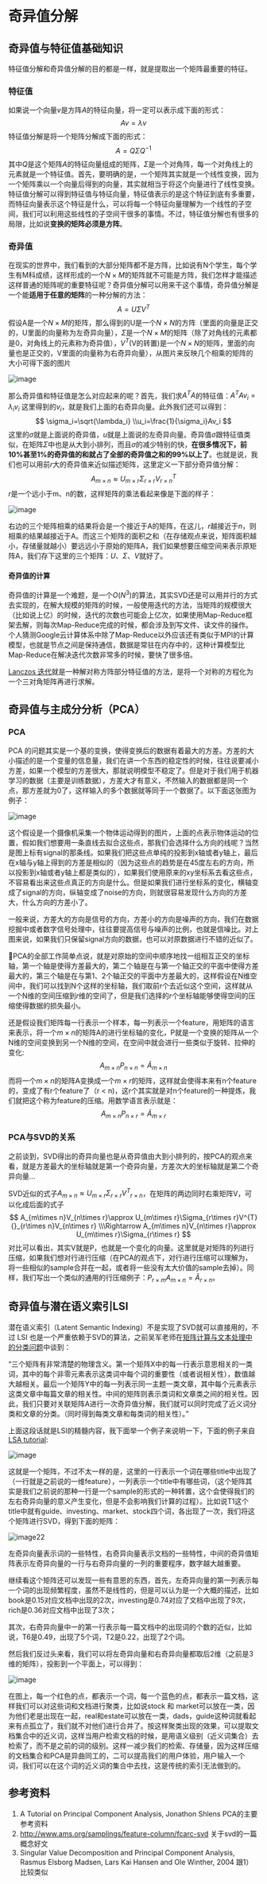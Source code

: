 # 奇异值分解

## 奇异值与特征值基础知识

特征值分解和奇异值分解的目的都是一样，就是提取出一个矩阵最重要的特征。

### 特征值

如果说一个向量$v$是方阵$A$的特征向量，将一定可以表示成下面的形式：
$$
Av=\lambda v
$$
特征值分解是将一个矩阵分解成下面的形式：
$$
A=Q\Sigma Q^{-1}
$$
其中$Q$是这个矩阵$A$的特征向量组成的矩阵，$\Sigma$是一个对角阵，每一个对角线上的元素就是一个特征值。首先，要明确的是，一个矩阵其实就是一个线性变换，因为一个矩阵乘以一个向量后得到的向量，其实就相当于将这个向量进行了线性变换。特征值分解可以得到特征值与特征向量，特征值表示的是这个特征到底有多重要，而特征向量表示这个特征是什么，可以将每一个特征向量理解为一个线性的子空间，我们可以利用这些线性的子空间干很多的事情。不过，特征值分解也有很多的局限，比如说**变换的矩阵必须是方阵**。

### 奇异值

在现实的世界中，我们看到的大部分矩阵都不是方阵，比如说有N个学生，每个学生有M科成绩，这样形成的一个$N \times M$的矩阵就不可能是方阵，我们怎样才能描述这样普通的矩阵呢的重要特征呢？奇异值分解可以用来干这个事情，奇异值分解是一个能**适用于任意的矩阵**的一种分解的方法：
$$
A=U\Sigma V^T
$$
假设A是一个$N \times M$的矩阵，那么得到的U是一个$N \times N$的方阵（里面的向量是正交的，U里面的向量称为左奇异向量），$\Sigma$是一个$N \times M$的矩阵（除了对角线的元素都是0，对角线上的元素称为奇异值），$V^T$(V的转置)是一个$N \times N$的矩阵，里面的向量也是正交的，V里面的向量称为右奇异向量），从图片来反映几个相乘的矩阵的大小可得下面的图片

![image](/images/201101192226342650.png)

那么奇异值和特征值是怎么对应起来的呢？首先，我们求$A^TA$的特征值：$A^TAv_i=\lambda_iv_i$ 
这里得到的$v_i$，就是我们上面的右奇异向量。此外我们还可以得到：
$$
\sigma_i=\sqrt{\lambda_i}
\\u_i=\frac{1}{\sigma_i}Av_i
$$
这里的$σ$就是上面说的奇异值，$u$就是上面说的左奇异向量。奇异值$σ$跟特征值类似，在矩阵$\Sigma$中也是从大到小排列，而且$σ$的减少特别的快，**在很多情况下，前10%甚至1%的奇异值的和就占了全部的奇异值之和的99%以上了**。也就是说，我们也可以用前$r$大的奇异值来近似描述矩阵，这里定义一下部分奇异值分解：
$$
A_{m\times n}\approx U_{m\times r}\Sigma_{r\times r}V_{r \times n}^T
$$
$r$是一个远小于m、n的数，这样矩阵的乘法看起来像是下面的样子： 

![image](/images/201101192226356370.png)

右边的三个矩阵相乘的结果将会是一个接近于A的矩阵，在这儿，$r$越接近于$n$，则相乘的结果越接近于A。而这三个矩阵的面积之和（在存储观点来说，矩阵面积越小，存储量就越小）要远远小于原始的矩阵A，我们如果想要压缩空间来表示原矩阵A，我们存下这里的三个矩阵：$U、\Sigma、V$就好了。

#### 奇异值的计算

奇异值的计算是一个难题，是一个$O(N^3)$的算法，其实SVD还是可以用并行的方式去实现的，在解大规模的矩阵的时候，一般使用迭代的方法，当矩阵的规模很大（比如说上亿）的时候，迭代的次数也可能会上亿次，如果使用Map-Reduce框架去解，则每次Map-Reduce完成的时候，都会涉及到写文件、读文件的操作。个人猜测Google云计算体系中除了Map-Reduce以外应该还有类似于MPI的计算模型，也就是节点之间是保持通信，数据是常驻在内存中的，这种计算模型比Map-Reduce在解决迭代次数非常多的时候，要快了很多倍。

[Lanczos 迭代](http://en.wikipedia.org/wiki/Lanczos_algorithm)就是一种解对称方阵部分特征值的方法，是将一个对称的方程化为一个三对角矩阵再进行求解。

## 奇异值与主成分分析（PCA）

### PCA

PCA 的问题其实是一个基的变换，使得变换后的数据有着最大的方差。方差的大小描述的是一个变量的信息量，我们在讲一个东西的稳定性的时候，往往说要减小方差，如果一个模型的方差很大，那就说明模型不稳定了。但是对于我们用于机器学习的数据（主要是训练数据），方差大才有意义，不然输入的数据都是同一个点，那方差就为0了，这样输入的多个数据就等同于一个数据了。以下面这张图为例子：

![image](/images/201101192226357275.png)

这个假设是一个摄像机采集一个物体运动得到的图片，上面的点表示物体运动的位置，假如我们想要用一条直线去拟合这些点，那我们会选择什么方向的线呢？当然是图上标有signal的那条线。如果我们把这些点单纯的投影到x轴或者y轴上，最后在x轴与y轴上得到的方差是相似的（因为这些点的趋势是在45度左右的方向，所以投影到x轴或者y轴上都是类似的），如果我们使用原来的xy坐标系去看这些点，不容易看出来这些点真正的方向是什么。但是如果我们进行坐标系的变化，横轴变成了signal的方向，纵轴变成了noise的方向，则就很容易发现什么方向的方差大，什么方向的方差小了。

一般来说，方差大的方向是信号的方向，方差小的方向是噪声的方向，我们在数据挖掘中或者数字信号处理中，往往要提高信号与噪声的比例，也就是信噪比。对上图来说，如果我们只保留signal方向的数据，也可以对原数据进行不错的近似了。

🌠PCA的全部工作简单点说，就是对原始的空间中顺序地找一组相互正交的坐标轴，第一个轴是使得方差最大的，第二个轴是在与第一个轴正交的平面中使得方差最大的，第三个轴是在与第1、2个轴正交的平面中方差最大的，这样假设在N维空间中，我们可以找到N个这样的坐标轴，我们取前r个去近似这个空间，这样就从一个N维的空间压缩到$r$维的空间了，但是我们选择的$r$个坐标轴能够使得空间的压缩使得数据的损失最小。

还是假设我们矩阵每一行表示一个样本，每一列表示一个feature，用矩阵的语言来表示，将一个$m \times n$的矩阵A的进行坐标轴的变化，P就是一个变换的矩阵从一个N维的空间变换到另一个N维的空间，在空间中就会进行一些类似于旋转、拉伸的变化:
$$
A_{m\times n}P_{n\times n}=\widetilde{A}_{m\times n}
$$
而将一个$m \times n$的矩阵A变换成一个$m \times r$的矩阵，这样就会使得本来有n个feature的，变成了有r个feature了（r < n)，这r个其实就是对n个feature的一种提炼，我们就把这个称为feature的压缩。用数学语言表示就是：
$$
A_{m\times n}P_{n\times r}=\widetilde{A}_{m\times r}
$$

### PCA与SVD的关系

之前谈到，SVD得出的奇异向量也是从奇异值由大到小排列的，按PCA的观点来看，就是方差最大的坐标轴就是第一个奇异向量，方差次大的坐标轴就是第二个奇异向量…

SVD近似的式子$A_{m\times n}\approx U_{m\times r}\Sigma_{r\times r}V^{T}{}_{r\times n}$，在矩阵的两边同时右乘矩阵V，可以化成后面的式子
$$
A_{m\times n}V_{n\times r}\approx U_{m\times r}\Sigma_{r\times r}V^{T}{}_{r\times n}V_{n\times r}
\\\Rightarrow A_{m\times n}V_{n\times r}\approx U_{m\times r}\Sigma_{r\times r}
$$
对比可以看出，其实V就是P，也就是一个变化的向量。这里就是对矩阵的列进行压缩，如果我们想对行进行压缩（在PCA的观点下，对行进行压缩可以理解为，将一些相似的sample合并在一起，或者将一些没有太大价值的sample去掉）。同样，我们写出一个类似的通用的行压缩例子：$P_{r\times m}A_{m\times n}=\widetilde{A}_{r\times n}$。

## 奇异值与潜在语义索引LSI

潜在语义索引（Latent Semantic Indexing）不是实现了SVD就可以直接用的，不过 LSI 也是一个严重依赖于SVD的算法，之前吴军老师在[矩阵计算与文本处理中的分类问题](http://www.google.com.hk/ggblog/googlechinablog/2006/12/blog-post_8935.html)中谈到：

“三个矩阵有非常清楚的物理含义。第一个矩阵X中的每一行表示意思相关的一类词，其中的每个非零元素表示这类词中每个词的重要性（或者说相关性），数值越大越相关。最后一个矩阵Y中的每一列表示同一主题一类文章，其中每个元素表示这类文章中每篇文章的相关性。中间的矩阵则表示类词和文章类之间的相关性。因此，我们只要对关联矩阵A进行一次奇异值分解，我们就可以同时完成了近义词分类和文章的分类。（同时得到每类文章和每类词的相关性）。”

   上面这段话就是LSI的精髓内容，我下面举一个例子来说明一下，下面的例子来自[LSA tutorial](http://www.miislita.com/information-retrieval-tutorial/svd-lsi-tutorial-1-understanding.html):

![image](/images/201101192226386634.png)

这就是一个矩阵，不过不太一样的是，这里的一行表示一个词在哪些title中出现了（一行就是之前说的一维feature），一列表示一个title中有哪些词，（这个矩阵其实是我们之前说的那种一行是一个sample的形式的一种转置，这个会使得我们的左右奇异向量的意义产生变化，但是不会影响我们计算的过程）。比如说T1这个title中就有guide、investing、market、stock四个词，各出现了一次，我们将这个矩阵进行SVD，得到下面的矩阵：

![image22](/images/201101192226397148.png) 

左奇异向量表示词的一些特性，右奇异向量表示文档的一些特性，中间的奇异值矩阵表示左奇异向量的一行与右奇异向量的一列的重要程序，数字越大越重要。

继续看这个矩阵还可以发现一些有意思的东西，首先，左奇异向量的第一列表示每一个词的出现频繁程度，虽然不是线性的，但是可以认为是一个大概的描述，比如book是0.15对应文档中出现的2次，investing是0.74对应了文档中出现了9次，rich是0.36对应文档中出现了3次；

其次，右奇异向量中一的第一行表示每一篇文档中的出现词的个数的近似，比如说，T6是0.49，出现了5个词，T2是0.22，出现了2个词。

然后我们反过头来看，我们可以将左奇异向量和右奇异向量都取后2维（之前是3维的矩阵），投影到一个平面上，可以得到：

![image](/images/201101192226404739.png)

在图上，每一个红色的点，都表示一个词，每一个蓝色的点，都表示一篇文档，这样我们可以对这些词和文档进行聚类，比如说stock 和 market可以放在一类，因为他们老是出现在一起，real和estate可以放在一类，dads，guide这种词就看起来有点孤立了，我们就不对他们进行合并了。按这样聚类出现的效果，可以提取文档集合中的近义词，这样当用户检索文档的时候，是用语义级别（近义词集合）去检索了，而不是之前的词的级别。这样一减少我们的检索、存储量，因为这样压缩的文档集合和PCA是异曲同工的，二可以提高我们的用户体验，用户输入一个词，我们可以在这个词的近义词的集合中去找，这是传统的索引无法做到的。 

## 参考资料

1) A Tutorial on Principal Component Analysis, Jonathon Shlens
      PCA的主要参考资料
2) http://www.ams.org/samplings/feature-column/fcarc-svd
      关于svd的一篇概念好文
3) Singular Value Decomposition and Principal Component Analysis, Rasmus Elsborg Madsen, Lars Kai Hansen and Ole Winther, 2004
      跟1）比较类似

